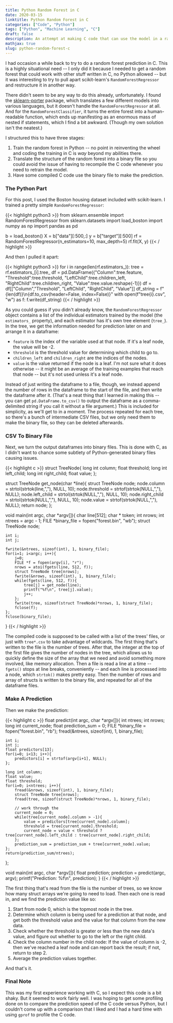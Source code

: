 ```yaml
---
title: Python Random Forest in C
date: 2020-03-15
linktitle: Python Random Forest in C
categories: ["Code", "Python"]
tags: ["Python", "Machine Learning", "C"]
draft: false
description: An attempt at making C code that can use the model in a random forest regression from Python to make predictions.
mathjax: true
slug: python-random-forest-c
---
```



I had occasion a while back to try to do a random forest prediction in C.  This is a highly situational need -- I only did it because I needed to get a random forest that could work with other stuff written in C, no Python allowed -- but it was interesting to try to pull apart scikit-learn's `RandomForestRegressor` and restructure it in another way.

<!--more-->

There didn't seem to be any way to do this already, unfortunately.  I found the [sklearn-porter](https://github.com/nok/sklearn-porter) package, which translates a few different models into various languages, but it doesn't handle the `RandomForestRegressor` at all.  And for the `RandomForestClassifier`, it turns the entire forest into a human-readable function, which ends up manifesting as an enormous mass of nested if statements, which I find a bit awkward.  (Though my own solution isn't the neatest.)

I structured this to have three stages:
1. Train the random forest in Python -- no point in reinventing the wheel and coding the training in C is *way* beyond my abilities there.
2. Translate the structure of the random forest into a binary file so you could avoid the issue of having to recompile the C code whenever you need to retrain the model.
3. Have some compiled C code use the binary file to make the prediction.

### The Python Part

For this post, I used the Boston housing dataset included with scikit-learn.  I trained a pretty simple `RandomForestRegressor`:

{{< highlight python3 >}}
from sklearn.ensemble import RandomForestRegressor
from sklearn.datasets import load_boston
import numpy as np
import pandas as pd

b = load_boston()
X = b["data"][:500,:]
y = b["target"][:500]
rf = RandomForestRegressor(n_estimators=10, max_depth=5)
rf.fit(X, y)
{{< / highlight >}}

And then I pulled it apart:

{{< highlight python3 >}}
for i in range(len(rf.estimators_)):
    tree = rf.estimators_[i].tree_
    df = pd.DataFrame({"Column":tree.feature, "Threshold":tree.threshold,
                        "LeftChild":tree.children_left, "RightChild":tree.children_right,
                        "Value":tree.value.reshape(-1)})
    df = df[["Column","Threshold", "LeftChild", "RightChild", "Value"]]
    df_string = f"{len(df)}\n{df.to_csv(header=False, index=False)}"
    with open(f"tree{i}.csv", "w") as f:
        f.write(df_string)
{{< / highlight >}}

As you could guess if you didn't already know, the `RandomForestRegressor` object contains a list of the individual estimators trained by the model (the `estimators_` property), and each estimator has it's own tree element (`tree_`).  In the tree, we get the information needed for prediction later on and arrange it in a dataframe:
* `feature` is the index of the variable used at that node.  If it's a leaf node, the value will be -2.
* `threshold` is the threshold value for determining which child to go to.
* `children_left` and `children_right` are the indices of the nodes.
* `value` is the value returned if the node is a leaf.  I'm not sure what it does otherwise -- it might be an average of the training examples that reach that node -- but it's not used unless it's a leaf node.

Instead of just writing the dataframe to a file, though, we instead append the number of rows in the dataframe to the start of the file, and then write the dataframe after it. (That's a neat thing that I learned in making this -- you can get `pd.DataFrame.to_csv()` to output the dataframe as a comma-delimited string if you call it without a file argument.)  This is included for simplicity, as we'll get to in a moment.  The process repeated for each tree, so there's a bunch of intermediate CSV files, but we only need them to make the binary file, so they can be deleted afterwards.

### CSV To Binary File

Next, we turn the output dataframes into binary files.  This is done with C, as I didn't want to chance some subtlety of Python-generated binary files causing issues.

{{< highlight c >}}
struct TreeNode{
    long int column;
    float threshold;
    long int left_child;
    long int right_child;
    float value;
};

struct TreeNode get_node(char *line){
    struct TreeNode node;
    node.column = strtol(strtok(line,","), NULL, 10);
    node.threshold = strtof(strtok(NULL,","), NULL);
    node.left_child = strtol(strtok(NULL,","), NULL, 10);
    node.right_child = strtol(strtok(NULL,","), NULL, 10);
    node.value = strtof(strtok(NULL,","), NULL);
    return node;
};

void main(int argc, char *argv[]){
    char line[512];
    char * token;
    int nrows;
    int ntrees = argc - 1;
    FILE *binary_file = fopen("forest.bin", "wb");
    struct TreeNode node;
    
    int i;
    int j;
    
    fwrite(&ntrees, sizeof(int), 1, binary_file);
    for(i=1; i<argc; i++){
        j=0;
        FILE *f = fopen(argv[i], "r");
        nrows = atoi(fgets(line, 512, f));
        struct TreeNode tree[nrows];
        fwrite(&nrows, sizeof(int), 1, binary_file);
        while(fgets(line, 512, f)){
            tree[j] = get_node(line);
            printf("%f\n", tree[j].value);
            j++;
        };
        fwrite(tree, sizeof(struct TreeNode)*nrows, 1, binary_file);
        fclose(f);
    };
    fclose(binary_file);
}
{{< / highlight >}}

The compiled code is supposed to be called with a list of the trees' files, or just with `tree*.csv` to take advantage of wildcards.  The first thing that's written to the file is the number of trees.  After that, the integer at the top of the first file gives the number of nodes in the tree, which allows us to quickly define the size of the array that we need and avoid something more involved, like memory allocation.  Then a file is read a line at a time -- `fgets()` stops at line breaks, conveniently -- and each line is processed into a node, which `strtok()` makes pretty easy.  Then the number of rows and array of structs is written to the binary file, and repeated for all of the dataframe files.

### Make A Prediction

Then we make the prediction:

{{< highlight c >}}
float predict(int argc, char *argv[]){
    int ntrees;
    int nrows;
    long int current_node;
    float prediction_sum = 0;
    FILE *binary_file = fopen("forest.bin", "rb");
    fread(&ntrees, sizeof(int), 1, binary_file);

    int i;
    int j;
    float predictors[13];
    for(i=0; i<13; i++){
        predictors[i] = strtof(argv[i+1], NULL);
    };

    long int column;
    float value;
    float threshold;
    for(i=0; i<ntrees; i++){
        fread(&nrows, sizeof(int), 1, binary_file);
        struct TreeNode tree[nrows];
        fread(tree, sizeof(struct TreeNode)*nrows, 1, binary_file);
        
        // work through the 
        current_node = 0;
        while(tree[current_node].column > -1){
            value = predictors[tree[current_node].column];
            threshold = tree[current_node].threshold;
            current_node = value < threshold ? tree[current_node].left_child : tree[current_node].right_child;
        };
        prediction_sum = prediction_sum + tree[current_node].value;
    };
    return(prediction_sum/ntrees);
};

void main(int argc, char *argv[]){
    float prediction;
    prediction = predict(argc, argv);
    printf("Prediction: %f\n", prediction);
}
{{< / highlight >}}

The first thing that's read from the file is the number of trees, so we know how many struct arrays we're going to need to load.  Then each one is read in, and we find the prediction value like so:

1. Start from node 0, which is the topmost node in the tree.
2. Determine which column is being used for a prediction at that node, and get both the threshold value and the value for that column from the new data.
3. Check whether the threshold is greater or less than the new data's value, and figure out whether to go to the left or the right child.
4. Check the column number in the child node: If the value of column is -2, then we've reached a leaf node and can report back the result; if not, return to step 2.
5. Average the prediction values together.

And that's it.

### Final Note
This was my first experience working with C, so I expect this code is a bit shaky.  But it seemed to work fairly well.  I was hoping to get some profiling done on to compare the prediction speed of the C code versus Python, but I couldn't come up with a comparison that I liked and I had a hard time with using `gprof` to profile the C code.
